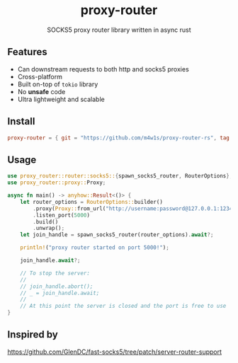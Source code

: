 <div align="center">
    <h1>proxy-router</h1>
    <p>SOCKS5 proxy router library written in async rust</p>
</div>

## Features
- Can downstream requests to both http and socks5 proxies
- Cross-platform
- Built on-top of `tokio` library
- No **unsafe** code
- Ultra lightweight and scalable

## Install

```toml
proxy-router = { git = "https://github.com/m4w1s/proxy-router-rs", tag = "v0.1.0" }
```

## Usage

```rust
use proxy_router::router::socks5::{spawn_socks5_router, RouterOptions};
use proxy_router::proxy::Proxy;

async fn main() -> anyhow::Result<()> {
    let router_options = RouterOptions::builder()
        .proxy(Proxy::from_url("http://username:password@127.0.0.1:1234").unwrap())
        .listen_port(5000)
        .build()
        .unwrap();
    let join_handle = spawn_socks5_router(router_options).await?;

    println!("proxy router started on port 5000!");

    join_handle.await?;

    // To stop the server:
    //
    // join_handle.abort();
    // _ = join_handle.await;
    //
    // At this point the server is closed and the port is free to use
}
```

## Inspired by

https://github.com/GlenDC/fast-socks5/tree/patch/server-router-support
